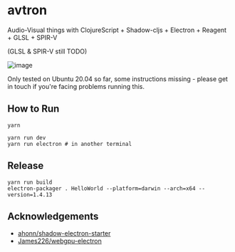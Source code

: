 # avtron

Audio-Visual things with ClojureScript + Shadow-cljs + Electron + Reagent + GLSL + SPIR-V

(GLSL & SPIR-V still TODO)

![image](https://user-images.githubusercontent.com/5138316/145599898-b344fa90-d988-45c8-837a-421e6ef176d9.png)

Only tested on Ubuntu 20.04 so far, some instructions missing - please get in touch if you're facing problems running this.

## How to Run
```
yarn

yarn run dev
yarn run electron # in another terminal
```

## Release
```
yarn run build
electron-packager . HelloWorld --platform=darwin --arch=x64 --version=1.4.13
```

## Acknowledgements

- [ahonn/shadow-electron-starter](https://github.com/ahonn/shadow-electron-starter)
- [James226/webgpu-electron](https://github.com/James226/webgpu-electron)
